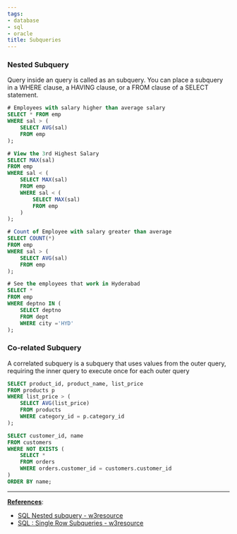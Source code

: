 ```yaml
---
tags:
- database
- sql
- oracle
title: Subqueries
---
```


### Nested Subquery

Query inside an query is called as an subquery. You can place a subquery in a WHERE clause, a HAVING clause, or a FROM clause of a SELECT statement.

````sql
# Employees with salary higher than average salary
SELECT * FROM emp 
WHERE sal > (
	SELECT AVG(sal) 
	FROM emp
);

# View the 3rd Highest Salary
SELECT MAX(sal) 
FROM emp 
WHERE sal < (
	SELECT MAX(sal) 
	FROM emp 
	WHERE sal < (
		SELECT MAX(sal) 
		FROM emp
	)
);

# Count of Employee with salary greater than average
SELECT COUNT(*) 
FROM emp 
WHERE sal > (
	SELECT AVG(sal) 
	FROM emp
);

# See the employees that work in Hyderabad
SELECT * 
FROM emp 
WHERE deptno IN (
	SELECT deptno 
	FROM dept 
	WHERE city ='HYD'
);
````

### Co-related Subquery

A correlated subquery is a subquery that uses values from the outer query, requiring the inner query to execute once for each outer query

````sql
SELECT product_id, product_name, list_price 
FROM products p 
WHERE list_price > (
	SELECT AVG(list_price) 
	FROM products 
	WHERE category_id = p.category_id
);

SELECT customer_id, name 
FROM customers 
WHERE NOT EXISTS (
	SELECT * 
	FROM orders 
	WHERE orders.customer_id = customers.customer_id 
) 
ORDER BY name;
````

---

**<u>References</u>**:

* [SQL Nested subquery - w3resource](https://www.w3resource.com/sql/subqueries/nested-subqueries.php)
* [SQL : Single Row Subqueries - w3resource](https://www.w3resource.com/sql/subqueries/single-row-subqueries.php)